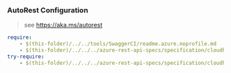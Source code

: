 ### AutoRest Configuration
> see https://aka.ms/autorest

``` yaml
require:
    - $(this-folder)/../../tools/SwaggerCI/readme.azure.noprofile.md
    - $(this-folder)/../../../azure-rest-api-specs/specification/cloudhealth/resource-manager/readme.md
try-require:
    - $(this-folder)/../../../azure-rest-api-specs/specification/cloudhealth/resource-manager/readme.powershell.md
```
